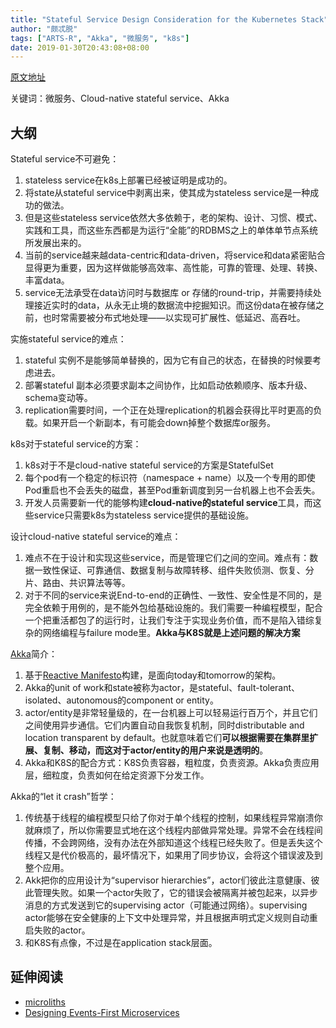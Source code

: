 ```yaml
---
title: "Stateful Service Design Consideration for the Kubernetes Stack"
author: "颇忒脱"
tags: ["ARTS-R", "Akka", "微服务", "k8s"]
date: 2019-01-30T20:43:08+08:00
---
```


<!--more-->

[原文地址][origin]

关键词：微服务、Cloud-native stateful service、Akka

## 大纲

Stateful service不可避免：

1. stateless service在k8s上部署已经被证明是成功的。
1. 将state从stateful service中剥离出来，使其成为stateless service是一种成功的做法。
1. 但是这些stateless service依然大多依赖于，老的架构、设计、习惯、模式、实践和工具，而这些东西都是为运行“全能”的RDBMS之上的单体单节点系统所发展出来的。
1. 当前的service越来越data-centric和data-driven，将service和data紧密贴合显得更为重要，因为这样做能够高效率、高性能，可靠的管理、处理、转换、丰富data。
1. service无法承受在data访问时与数据库 or 存储的round-trip，并需要持续处理接近实时的data，从永无止境的数据流中挖掘知识。而这份data在被存储之前，也时常需要被分布式地处理——以实现可扩展性、低延迟、高吞吐。

实施stateful service的难点：

1. stateful 实例不是能够简单替换的，因为它有自己的状态，在替换的时候要考虑进去。
2. 部署stateful 副本必须要求副本之间协作，比如启动依赖顺序、版本升级、schema变动等。
3. replication需要时间，一个正在处理replication的机器会获得比平时更高的负载。如果开启一个新副本，有可能会down掉整个数据库or服务。

k8s对于stateful service的方案：

1. k8s对于不是cloud-native stateful service的方案是StatefulSet
1. 每个pod有一个稳定的标识符（namespace + name）以及一个专用的即使Pod重启也不会丢失的磁盘，甚至Pod重新调度到另一台机器上也不会丢失。
1. 开发人员需要新一代的能够构建**cloud-native的stateful service**工具，而这些service只需要k8s为stateless service提供的基础设施。

设计cloud-native stateful service的难点：

1. 难点不在于设计和实现这些service，而是管理它们之间的空间。难点有：数据一致性保证、可靠通信、数据复制与故障转移、组件失败侦测、恢复、分片、路由、共识算法等等。
2. 对于不同的service来说End-to-end的正确性、一致性、安全性是不同的，是完全依赖于用例的，是不能外包给基础设施的。我们需要一种编程模型，配合一个把重活都包了的运行时，让我们专注于实现业务价值，而不是陷入错综复杂的网络编程与failure mode里。**Akka与K8S就是上述问题的解决方案**

[Akka][akka]简介：

1. 基于[Reactive Manifesto][reactivemanifesto]构建，是面向today和tomorrow的架构。
2. Akka的unit of work和state被称为actor，是stateful、fault-tolerant、isolated、autonomous的component or entity。
3. actor/entity是非常轻量级的，在一台机器上可以轻易运行百万个，并且它们之间使用异步通信。它们内置自动自我恢复机制，同时distributable and location transparent by default。也就意味着它们**可以根据需要在集群里扩展、复制、移动，而这对于actor/entity的用户来说是透明的**。
4. Akka和K8S的配合方式：K8S负责容器，粗粒度，负责资源。Akka负责应用层，细粒度，负责如何在给定资源下分发工作。

Akka的“let it crash”哲学：

1. 传统基于线程的编程模型只给了你对于单个线程的控制，如果线程异常崩溃你就麻烦了，所以你需要显式地在这个线程内部做异常处理。异常不会在线程间传播，不会跨网络，没有办法在外部知道这个线程已经失败了。但是丢失这个线程又是代价极高的，最坏情况下，如果用了同步协议，会将这个错误波及到整个应用。
2. Akk把你的应用设计为“supervisor hierarchies”，actor们彼此注意健康、彼此管理失败。如果一个actor失败了，它的错误会被隔离并被包起来，以异步消息的方式发送到它的supervising actor（可能通过网络）。supervising actor能够在安全健康的上下文中处理异常，并且根据声明式定义规则自动重启失败的actor。
3. 和K8S有点像，不过是在application stack层面。


## 延伸阅读

* [microliths][microliths]
* [Designing Events-First Microservices][boner-events-first-microservices]

[origin]: https://www.infoq.com/articles/stateful-service-design-kubernetes
[akka]: https://akka.io/
[reactivemanifesto]: https://www.reactivemanifesto.org/
[boner-events-first-microservices]: https://www.infoq.com/news/2018/07/boner-events-first-microservices
[microliths]: https://www.infoq.com/news/2017/03/microliths-microsystems